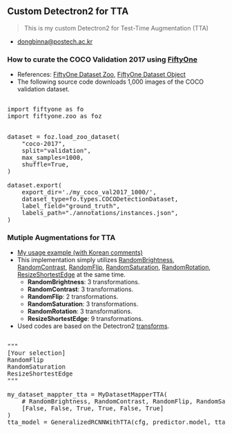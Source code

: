## Custom Detectron2 for TTA

> This is my custom Detectron2 for Test-Time Augmentation (TTA)

* dongbinna@postech.ac.kr

### How to curate the COCO Validation 2017 using [FiftyOne](https://voxel51.com/docs/fiftyone/integrations/coco.html)

* References: [FiftyOne Dataset Zoo](https://voxel51.com/docs/fiftyone/user_guide/dataset_zoo/index.html), [FiftyOne Dataset Object](https://voxel51.com/docs/fiftyone/api/fiftyone.core.dataset.html)
* The following source code downloads 1,000 images of the COCO validation dataset.

<pre>

import fiftyone as fo
import fiftyone.zoo as foz


dataset = foz.load_zoo_dataset(
    "coco-2017",
    split="validation",
    max_samples=1000,
    shuffle=True,
)

dataset.export(
    export_dir='./my_coco_val2017_1000/',
    dataset_type=fo.types.COCODetectionDataset,
    label_field="ground_truth",
    labels_path="./annotations/instances.json",
)
</pre>

### Mutiple Augmentations for TTA

* [My usage example (with Korean comments)](/source_codes/Detectron2_Custom_Test_Time_Augmentation_(TTA).ipynb)
* This implementation simply utilizes [RandomBrightness](https://github.com/facebookresearch/detectron2/blob/9eb0027d795bb9a38098bb05e2ceb273bfc9cf41/detectron2/data/transforms/augmentation_impl.py#L516), [RandomContrast](https://github.com/facebookresearch/detectron2/blob/9eb0027d795bb9a38098bb05e2ceb273bfc9cf41/detectron2/data/transforms/augmentation_impl.py#L490), [RandomFlip](https://github.com/facebookresearch/detectron2/blob/9eb0027d795bb9a38098bb05e2ceb273bfc9cf41/detectron2/data/transforms/augmentation_impl.py#L76), [RandomSaturation](https://github.com/facebookresearch/detectron2/blob/9eb0027d795bb9a38098bb05e2ceb273bfc9cf41/detectron2/data/transforms/augmentation_impl.py#L542), [RandomRotation](https://github.com/facebookresearch/detectron2/blob/9eb0027d795bb9a38098bb05e2ceb273bfc9cf41/detectron2/data/transforms/augmentation_impl.py#L231), [ResizeShortestEdge](https://github.com/facebookresearch/detectron2/blob/9eb0027d795bb9a38098bb05e2ceb273bfc9cf41/detectron2/data/transforms/augmentation_impl.py#L128) at the same time.
    * <b>RandomBrightness</b>: 3 transformations.
    * <b>RandomContrast</b>: 3 transformations.
    * <b>RandomFlip</b>: 2 transformations.
    * <b>RandomSaturation</b>: 3 transformations.
    * <b>RandomRotation</b>: 3 transformations.
    * <b>ResizeShortestEdge</b>: 9 transformations.
* Used codes are based on the Detectron2 [transforms](https://github.com/facebookresearch/detectron2/blob/master/detectron2/data/transforms/augmentation_impl.py).

<pre>

"""
[Your selection]
RandomFlip
RandomSaturation
ResizeShortestEdge
"""

my_dataset_mappter_tta = MyDatasetMapperTTA(
    # RandomBrightness, RandomContrast, RandomFlip, RandomSaturation, RandomRotation, ResizeShortestEdge
    [False, False, True, True, False, True]
)
tta_model = GeneralizedRCNNWithTTA(cfg, predictor.model, tta_mapper=my_dataset_mappter_tta)

</pre>